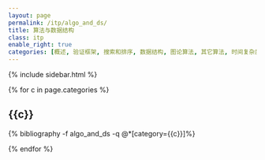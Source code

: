 ```yaml
---
layout: page
permalink: /itp/algo_and_ds/
title: 算法与数据结构
class: itp
enable_right: true
categories: [概述, 验证框架, 搜索和排序, 数据结构, 图论算法, 其它算法, 时间复杂度的验证, 随机算法的验证, 模拟检验算法的验证, 人工智能算法的验证]
---
```

{% include sidebar.html %}
<div class="publications">
{% for c in page.categories %}
<h2 class="year">{{c}}</h2>
{% bibliography -f algo_and_ds -q @*[category={{c}}]%}

{% endfor %}
</div>